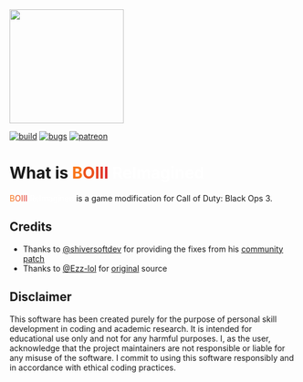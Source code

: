 <img src="src/client/resources/icon.ico" width="200" height="200">

[![build](https://img.shields.io/github/actions/workflow/status/BiraruYT/BOIII-ReImagined/build.yml?branch=main&label=Build&logo=github)](https://github.com/BiraruYT/BOIII-ReImagined/actions)
[![bugs](https://img.shields.io/github/issues/BiraruYT/BOIII-ReImagined/bug?label=Bugs&logo=github)](https://github.com/BiraruYT/BOIII-ReImagined/issues?q=is%3Aissue+is%3Aopen+label%3Abug)
[![patreon](https://img.shields.io/badge/Patreon-support-red.svg?logo=patreon)](https://www.patreon.com/Biraru)
# What is <span style="color: #f97316">B</span><span style="color: #ec511c">O</span><span style="color: #e53f21">I</span><span style="color: #e23623">I</span><span style="color: #dc2626">I</span> <span style="color:white">ReImagined</span>

<span style="color: #f97316">B</span><span style="color: #ec511c">O</span><span style="color: #e53f21">I</span><span style="color: #e23623">I</span><span style="color: #dc2626">I</span> <span style="color: white">ReImagined</span> is a game modification for Call of Duty: Black Ops 3.

## Credits

- Thanks to <a href="https://github.com/shiversoftdev">@shiversoftdev</a> for providing the fixes from his <a href="https://github.com/shiversoftdev/t7patch">community patch</a>
- Thanks to <a href="https://github.com/Ezz-lol">@Ezz-lol</a> for <a href="https://github.com/Ezz-lol/boiii-free/tree/original">original</a> source

## Disclaimer

This software has been created purely for the purpose of personal skill development in coding and academic research. It is intended for educational use only and not for any harmful purposes. I, as the user, acknowledge that the project maintainers are not responsible or liable for any misuse of the software. I commit to using this software responsibly and in accordance with ethical coding practices.
